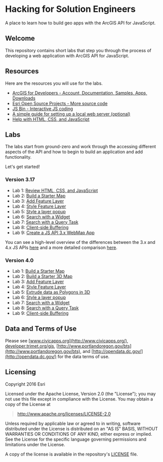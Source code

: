 # Hacking for Solution Engineers 

A place to learn how to build geo apps with the ArcGIS API for JavaScript.

## Welcome

This repository contains short labs that step you through the process of developing a web application with ArcGIS API for JavaScript. 


## Resources

Here are the resources you will use for the labs.

* [ArcGIS for Developers - Account, Documentation, Samples, Apps, Downloads](http://developers.arcgis.com)
* [Esri Open Source Projects - More source code](http://esri.github.io)
* [JS Bin - Interactive JS coding](http://jsbin.com)
* [A simple guide for setting up a local web server (optional)](https://gist.github.com/jgravois/5e73b56fa7756fd00b89)
* [Help with HTML, CSS, and JavaScript](http://w3schools.com)

## Labs

The labs start from ground-zero and work through the accessing different aspects of the API and how to begin to build an application and add functionality.

Let's get started!

### Version 3.17

* Lab 1:  [Review HTML, CSS, and JavaScript](./labs/review/lab1.md)
* Lab 2:  [Build a Starter Map](./labs/jsapi3/create_starter_map/lab.md)
* Lab 3:  [Add Feature Layer](./labs/jsapi3/add_feature_layer/lab.md)
* Lab 4:  [Style Feature Layer](./labs/jsapi3/style_feature_layer/lab.md)
* Lab 5:  [Style a layer popup](./labs/jsapi3/style_simple_popup/lab.md)
* Lab 6:  [Search with a Widget](./labs/jsapi3/search_with_widget/lab.md)
* Lab 7:  [Search with a Query Task](./labs/jsapi3/search_with_query_task/lab.md)
* Lab 8:  [Client-side Buffering](./labs/jsapi3/fixed_buffer_with_geometry_engine/lab.md)
* Lab 9:  [Create a JS API 3.x WebMap App](../labs/jsapi3/webmap_apps/create_jsapi3_app/lab.md)

You can see a high-level overview of the differences between the 3.x and 4.x JS APIs [here](https://developers.arcgis.com/javascript/latest/guide/choose-version/index.html) and a more detailed comparison [here](https://developers.arcgis.com/javascript/latest/guide/functionality-matrix/index.html).

### Version 4.0
 * Lab 1:  [Build a Starter Map](./labs/jsapi/create_starter_map/lab.md)
 * Lab 2:  [Build a Starter 3D Map](./labs/jsapi/create_starter_map_3d/lab.md)
 * Lab 3:  [Add Feature Layer](./labs/jsapi/add_feature_layer/lab.md)
 * Lab 4:  [Style Feature Layer](./labs/jsapi/style_feature_layer/lab.md)
 * Lab 5:  [Extrude data as Polygons in 3D](./labs/jsapi/extrude_polygon_3d/lab.md)
 * Lab 6:  [Style a layer popup](./labs/jsapi/style_simple_popup/lab.md)
 * Lab 7:  [Search with a Widget](./labs/jsapi/search_with_widget/lab.md)
 * Lab 8:  [Search with a Query Task](./labs/jsapi/search_with_query_task/lab.md)
 * Lab 9:  [Client-side Buffering](./labs/jsapi/buffer_with_geometry_engine/lab.md)

## Data and Terms of Use

Please see [www.civicapps.org](http://www.civicapps.org/), [developer.trimet.org/gis](developer.trimet.org/gis), [http://www.portlandoregon.gov/bts](http://www.portlandoregon.gov/bts), and [http://opendata.dc.gov/](http://opendata.dc.gov/) for the data terms of use.

## Licensing
Copyright 2016 Esri

Licensed under the Apache License, Version 2.0 (the "License");
you may not use this file except in compliance with the License.
You may obtain a copy of the License at

> http://www.apache.org/licenses/LICENSE-2.0

Unless required by applicable law or agreed to in writing, software
distributed under the License is distributed on an "AS IS" BASIS,
WITHOUT WARRANTIES OR CONDITIONS OF ANY KIND, either express or implied.
See the License for the specific language governing permissions and
limitations under the License.

A copy of the license is available in the repository's [LICENSE](./license.txt) file.


